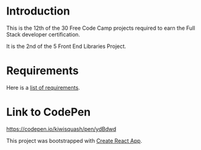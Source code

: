 # Introduction

This is the 12th of the 30 Free Code Camp projects required to earn the Full Stack developer certification.

It is the 2nd of the 5 Front End Libraries Project.

# Requirements

Here is a [list of requirements](https://learn.freecodecamp.org/front-end-libraries/front-end-libraries-projects/build-a-random-quote-machine).

# Link to CodePen

https://codepen.io/kiwisquash/pen/ydBdwd


This project was bootstrapped with [Create React App](https://github.com/facebook/create-react-app).


